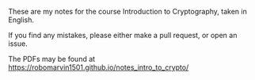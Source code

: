 These are my notes for the course Introduction to Cryptography, taken in English.

If you find any mistakes, please either make a pull request, or open an issue.

The PDFs may be found at https://robomarvin1501.github.io/notes_intro_to_crypto/
